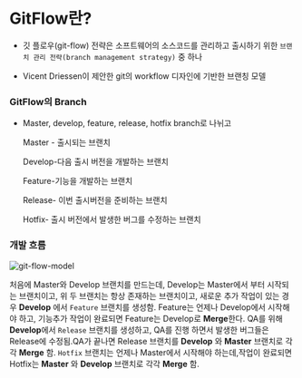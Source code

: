 # GitFlow란?

- 깃 플로우(git-flow) 전략은 소프트웨어의 소스코드를 관리하고 출시하기 위한 `브랜치 관리 전략(branch management strategy)` 중 하나

- Vicent Driessen이 제안한 git의 workflow 디자인에 기반한 브랜칭 모델 


### GitFlow의 Branch

- Master, develop, feature, release, hotfix branch로 나뉘고 

  Master - 출시되는 브랜치

  Develop-다음 출시 버전을 개발하는 브랜치

  Feature-기능을 개발하는 브랜치

  Release- 이번 출시버전을 준비하는 브랜치

  Hotfix- 출시 버전에서 발생한 버그를 수정하는 브랜치



### 개발 흐름

![git-flow-model](/Users/ayeon3590/Downloads/git-flow-model.png)

처음에 Master와 Develop 브랜치를 만드는데,
Develop는 Master에서 부터 시작되는 브랜치이고, 위 두 브랜치는 항상 존재하는 브랜치이고, 새로운 추가 작업이 있는 경우 **Develop** 에서 `Feature` 브랜치를 생성함.
Feature는 언제나 Develop에서 시작해야 하고, 기능추가 작업이 완료되면 Feature는 Develop로 **Merge**한다.
QA를 위해 **Develop**에서 `Release` 브랜치를 생성하고, QA를 진행 하면서 발생한 버그들은 Release에 수정됨.QA가 끝나면 Release 브랜치를 **Develop** 와 **Master** 브랜치로 각각 **Merge** 함.
`Hotfix` 브랜치는 언제나 Master에서 시작해야 하는데,작업이 완료되면 Hotfix는 **Master** 와 **Develop** 브랜치로 각각 **Merge** 함.